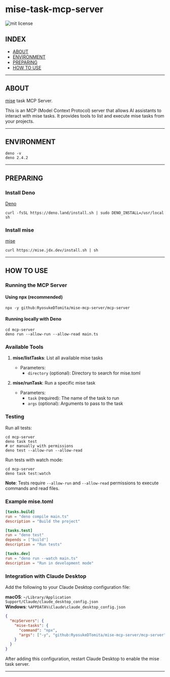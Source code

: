 # mise-task-mcp-server

![mit license](https://img.shields.io/github/license/RyosukeDTomita/mise-mcp-server)

## INDEX

- [ABOUT](#about)
- [ENVIRONMENT](#environment)
- [PREPARING](#preparing)
- [HOW TO USE](#how-to-use)

---

## ABOUT

[mise](https://github.com/jdx/mise) task MCP Server.

This is an MCP (Model Context Protocol) server that allows AI assistants to interact with mise tasks. It provides tools to list and execute mise tasks from your projects.

---

## ENVIRONMENT

```shell
deno -v
deno 2.4.2
```

---

## PREPARING

### Install Deno

[Deno](https://deno.com/)

```shell
curl -fsSL https://deno.land/install.sh | sudo DENO_INSTALL=/usr/local sh
```

### Install mise

[mise](https://mise.jdx.dev/)

```shell
curl https://mise.jdx.dev/install.sh | sh
```

---

## HOW TO USE

### Running the MCP Server

#### Using npx (recommended)

```shell
npx -y github:RyosukeDTomita/mise-mcp-server/mcp-server
```

#### Running locally with Deno

```shell
cd mcp-server
deno run --allow-run --allow-read main.ts
```

### Available Tools

1. **mise/listTasks**: List all available mise tasks
   - Parameters:
     - `directory` (optional): Directory to search for mise.toml

2. **mise/runTask**: Run a specific mise task
   - Parameters:
     - `task` (required): The name of the task to run
     - `args` (optional): Arguments to pass to the task

### Testing

Run all tests:

```shell
cd mcp-server
deno task test
# or manually with permissions
deno test --allow-run --allow-read
```

Run tests with watch mode:

```shell
cd mcp-server
deno task test:watch
```

**Note**: Tests require `--allow-run` and `--allow-read` permissions to execute commands and read files.

### Example mise.toml

```toml
[tasks.build]
run = "deno compile main.ts"
description = "Build the project"

[tasks.test]
run = "deno test"
depends = ["build"]
description = "Run tests"

[tasks.dev]
run = "deno run --watch main.ts"
description = "Run in development mode"
```

### Integration with Claude Desktop

Add the following to your Claude Desktop configuration file:

**macOS**: `~/Library/Application Support/Claude/claude_desktop_config.json`  
**Windows**: `%APPDATA%\Claude\claude_desktop_config.json`

```json
{
  "mcpServers": {
    "mise-tasks": {
      "command": "npx",
      "args": ["-y", "github:RyosukeDTomita/mise-mcp-server/mcp-server"]
    }
  }
}
```

After adding this configuration, restart Claude Desktop to enable the mise task server.

---
